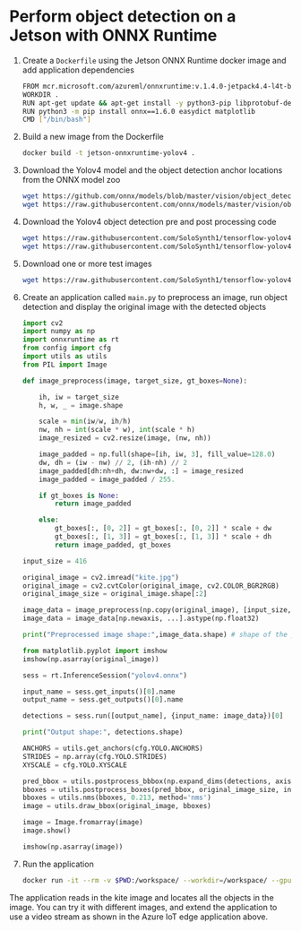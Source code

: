 # Perform object detection on a Jetson with ONNX Runtime

1. Create a `Dockerfile` using the Jetson ONNX Runtime docker image and add application dependencies

    ```bash
    FROM mcr.microsoft.com/azureml/onnxruntime:v.1.4.0-jetpack4.4-l4t-base-r32.4.3
    WORKDIR .
    RUN apt-get update && apt-get install -y python3-pip libprotobuf-dev protobuf-compiler
    RUN python3 -m pip install onnx==1.6.0 easydict matplotlib
    CMD ["/bin/bash"]
    ```

2. Build a new image from the Dockerfile

    ```bash
    docker build -t jetson-onnxruntime-yolov4 .
    ```

3. Download the Yolov4 model and the object detection anchor locations from the ONNX model zoo

    ```bash
    wget https://github.com/onnx/models/blob/master/vision/object_detection_segmentation/yolov4/model/yolov4.onnx?raw=true -O yolov4.onnx
    wget https://raw.githubusercontent.com/onnx/models/master/vision/object_detection_segmentation/yolov4/dependencies/yolov4_anchors.txt
    ```

4. Download the Yolov4 object detection pre and post processing code

    ```bash
    wget https://raw.githubusercontent.com/SoloSynth1/tensorflow-yolov4/master/core/config.py
    wget https://raw.githubusercontent.com/SoloSynth1/tensorflow-yolov4/master/core/utils.py
    ```

5. Download one or more test images

    ```bash
    wget https://raw.githubusercontent.com/SoloSynth1/tensorflow-yolov4/master/data/kite.jpg
    ```

6. Create an application called `main.py` to preprocess an image, run object detection and display the original image with the detected objects

    ```python
    import cv2
    import numpy as np
    import onnxruntime as rt
    from config import cfg
    import utils as utils
    from PIL import Image

    def image_preprocess(image, target_size, gt_boxes=None):

        ih, iw = target_size
        h, w, _ = image.shape

        scale = min(iw/w, ih/h)
        nw, nh = int(scale * w), int(scale * h)
        image_resized = cv2.resize(image, (nw, nh))

        image_padded = np.full(shape=[ih, iw, 3], fill_value=128.0)
        dw, dh = (iw - nw) // 2, (ih-nh) // 2
        image_padded[dh:nh+dh, dw:nw+dw, :] = image_resized
        image_padded = image_padded / 255.

        if gt_boxes is None:
            return image_padded

        else:
            gt_boxes[:, [0, 2]] = gt_boxes[:, [0, 2]] * scale + dw
            gt_boxes[:, [1, 3]] = gt_boxes[:, [1, 3]] * scale + dh
            return image_padded, gt_boxes

    input_size = 416

    original_image = cv2.imread("kite.jpg")
    original_image = cv2.cvtColor(original_image, cv2.COLOR_BGR2RGB)
    original_image_size = original_image.shape[:2]

    image_data = image_preprocess(np.copy(original_image), [input_size, input_size])
    image_data = image_data[np.newaxis, ...].astype(np.float32)

    print("Preprocessed image shape:",image_data.shape) # shape of the preprocessed input        

    from matplotlib.pyplot import imshow
    imshow(np.asarray(original_image))

    sess = rt.InferenceSession("yolov4.onnx")

    input_name = sess.get_inputs()[0].name
    output_name = sess.get_outputs()[0].name

    detections = sess.run([output_name], {input_name: image_data})[0]

    print("Output shape:", detections.shape)

    ANCHORS = utils.get_anchors(cfg.YOLO.ANCHORS)
    STRIDES = np.array(cfg.YOLO.STRIDES)
    XYSCALE = cfg.YOLO.XYSCALE

    pred_bbox = utils.postprocess_bbbox(np.expand_dims(detections, axis=0), ANCHORS, STRIDES, XYSCALE)
    bboxes = utils.postprocess_boxes(pred_bbox, original_image_size, input_size, 0.25)
    bboxes = utils.nms(bboxes, 0.213, method='nms')
    image = utils.draw_bbox(original_image, bboxes)

    image = Image.fromarray(image)
    image.show()

    imshow(np.asarray(image))

7. Run the application

    ```bash
    docker run -it --rm -v $PWD:/workspace/ --workdir=/workspace/ --gpus all jetson-onnxruntime-yolov4 python3 main.py
    ```

The application reads in the kite image and locates all the objects in the image. You can try it with different images, and extend the application to use a video stream as shown in the Azure IoT edge application above.
